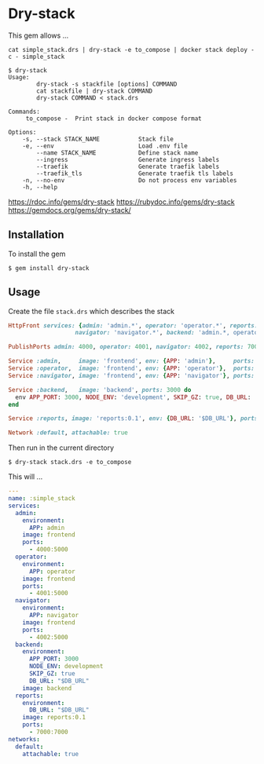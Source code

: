 # Dry-stack

This gem allows ...  

```
cat simple_stack.drs | dry-stack -e to_compose | docker stack deploy -c - simple_stack

$ dry-stack
Usage:
        dry-stack -s stackfile [options] COMMAND
        cat stackfile | dry-stack COMMAND
        dry-stack COMMAND < stack.drs

Commands:
     to_compose -  Print stack in docker compose format

Options:
    -s, --stack STACK_NAME           Stack file
    -e, --env                        Load .env file
        --name STACK_NAME            Define stack name
        --ingress                    Generate ingress labels
        --traefik                    Generate traefik labels
        --traefik_tls                Generate traefik tls labels
    -n, --no-env                     Do not process env variables
    -h, --help
```

https://rdoc.info/gems/dry-stack
https://rubydoc.info/gems/dry-stack
https://gemdocs.org/gems/dry-stack/

## Installation
To install the gem

    $ gem install dry-stack

## Usage
Create the file `stack.drs` which describes the stack
```ruby
HttpFront services: {admin: 'admin.*', operator: 'operator.*', reports: 'reports.*',
                   navigator: 'navigator.*', backend: 'admin.*, operator.*, navigator.*'}

PublishPorts admin: 4000, operator: 4001, navigator: 4002, reports: 7000 # mode: ingress, protocol: tcp

Service :admin,     image: 'frontend', env: {APP: 'admin'},     ports: 5000
Service :operator,  image: 'frontend', env: {APP: 'operator'},  ports: 5000
Service :navigator, image: 'frontend', env: {APP: 'navigator'}, ports: 5000

Service :backend,   image: 'backend', ports: 3000 do
  env APP_PORT: 3000, NODE_ENV: 'development', SKIP_GZ: true, DB_URL: '$DB_URL'
end

Service :reports, image: 'reports:0.1', env: {DB_URL: '$DB_URL'}, ports: 7000

Network :default, attachable: true

```
Then run in the current directory

    $ dry-stack stack.drs -e to_compose

This will ...

```yaml
---
name: :simple_stack
services:
  admin:
    environment:
      APP: admin
    image: frontend
    ports:
      - 4000:5000
  operator:
    environment:
      APP: operator
    image: frontend
    ports:
      - 4001:5000
  navigator:
    environment:
      APP: navigator
    image: frontend
    ports:
      - 4002:5000
  backend:
    environment:
      APP_PORT: 3000
      NODE_ENV: development
      SKIP_GZ: true
      DB_URL: "$DB_URL"
    image: backend
  reports:
    environment:
      DB_URL: "$DB_URL"
    image: reports:0.1
    ports:
      - 7000:7000
networks:
  default:
    attachable: true
```
